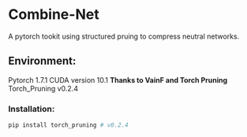 # Combine-Net
A pytorch tookit using structured pruing to compress neutral networks.

## Environment:
Pytorch 1.7.1  CUDA version 10.1
**Thanks to VainF and Torch Pruning**
Torch_Pruning v0.2.4
### Installation:
```bash
pip install torch_pruning # v0.2.4
```
